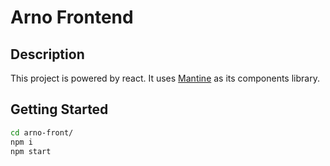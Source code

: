# Arno Frontend
## Description

This project is powered by react. It uses [Mantine](https://mantine.dev) as its components library.

## Getting Started

```bash
cd arno-front/
npm i
npm start
```